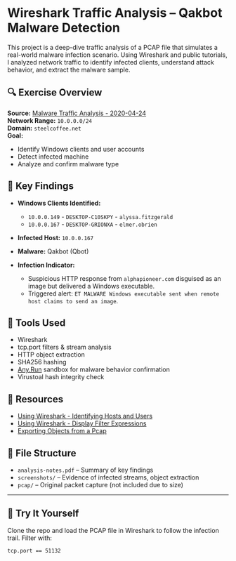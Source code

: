 # Wireshark Traffic Analysis – Qakbot Malware Detection

This project is a deep-dive traffic analysis of a PCAP file that simulates a real-world malware infection scenario. Using Wireshark and public tutorials, I analyzed network traffic to identify infected clients, understand attack behavior, and extract the malware sample.

## 🔍 Exercise Overview

**Source:** [Malware Traffic Analysis - 2020-04-24](https://www.malware-traffic-analysis.net/2020/04/24/index.html)  
**Network Range:** `10.0.0.0/24`  
**Domain:** `steelcoffee.net`  
**Goal:**  
- Identify Windows clients and user accounts  
- Detect infected machine  
- Analyze and confirm malware type  

## 🧠 Key Findings

- **Windows Clients Identified:**
  - `10.0.0.149` - `DESKTOP-C10SKPY` - `alyssa.fitzgerald`
  - `10.0.0.167` - `DESKTOP-GRIONXA` - `elmer.obrien`

- **Infected Host:** `10.0.0.167`
- **Malware:** Qakbot (Qbot)
- **Infection Indicator:** 
  - Suspicious HTTP response from `alphapioneer.com` disguised as an image but delivered a Windows executable.
  - Triggered alert: `ET MALWARE Windows executable sent when remote host claims to send an image`.

## 🔧 Tools Used

- Wireshark
- tcp.port filters & stream analysis
- HTTP object extraction
- SHA256 hashing
- [Any.Run](https://app.any.run/) sandbox for malware behavior confirmation
- Virustoal hash integrity check

## 📎 Resources

- [Using Wireshark - Identifying Hosts and Users](https://unit42.paloaltonetworks.com/using-wireshark-identifying-hosts-and-users/)
- [Using Wireshark - Display Filter Expressions](https://unit42.paloaltonetworks.com/using-wireshark-display-filter-expressions/)
- [Exporting Objects from a Pcap](https://unit42.paloaltonetworks.com/using-wireshark-exporting-objects-from-a-pcap/)

## 📂 File Structure

- `analysis-notes.pdf` – Summary of key findings
- `screenshots/` – Evidence of infected streams, object extraction
- `pcap/` – Original packet capture (not included due to size)

---

## 🚀 Try It Yourself

Clone the repo and load the PCAP file in Wireshark to follow the infection trail. Filter with:

```bash
tcp.port == 51132


